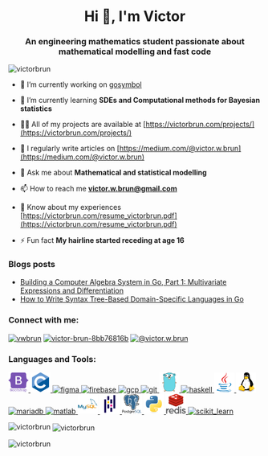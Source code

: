 <h1 align="center">Hi 👋, I'm Victor</h1>
<h3 align="center">An engineering mathematics student passionate about mathematical modelling and fast code</h3>

<p align="left"> <img src="https://komarev.com/ghpvc/?username=victorbrun&label=Profile%20views&color=0e75b6&style=flat" alt="victorbrun" /> </p>

- 🔭 I’m currently working on [gosymbol](https://github.com/victorbrun/gosymbol)

- 🌱 I’m currently learning **SDEs and Computational methods for Bayesian statistics**

- 👨‍💻 All of my projects are available at [https://victorbrun.com/projects/](https://victorbrun.com/projects/)

- 📝 I regularly write articles on [https://medium.com/@victor.w.brun](https://medium.com/@victor.w.brun)

- 💬 Ask me about **Mathematical and statistical modelling**

- 📫 How to reach me **victor.w.brun@gmail.com**

- 📄 Know about my experiences [https://victorbrun.com/resume_victorbrun.pdf](https://victorbrun.com/resume_victorbrun.pdf)

- ⚡ Fun fact **My hairline started receding at age 16**

### Blogs posts
<!-- BLOG-POST-LIST:START -->
- [Building a Computer Algebra System in Go, Part 1: Multivariate Expressions and Differentiation](https://betterprogramming.pub/building-a-computer-algebra-system-in-go-part-1-multivariate-expressions-and-differentiation-291d948aa0e4?source=rss-b7141785466f------2)
- [How to Write Syntax Tree-Based Domain-Specific Languages in Go](https://betterprogramming.pub/how-to-write-syntax-tree-based-domain-specific-languages-in-go-b15537f0d2f3?source=rss-b7141785466f------2)
<!-- BLOG-POST-LIST:END -->

<h3 align="left">Connect with me:</h3>
<p align="left">
<a href="https://twitter.com/vwbrun" target="blank"><img align="center" src="https://raw.githubusercontent.com/rahuldkjain/github-profile-readme-generator/master/src/images/icons/Social/twitter.svg" alt="vwbrun" height="30" width="40" /></a>
<a href="https://linkedin.com/in/victor-brun-8bb76816b" target="blank"><img align="center" src="https://raw.githubusercontent.com/rahuldkjain/github-profile-readme-generator/master/src/images/icons/Social/linked-in-alt.svg" alt="victor-brun-8bb76816b" height="30" width="40" /></a>
<a href="https://medium.com/@victor.w.brun" target="blank"><img align="center" src="https://raw.githubusercontent.com/rahuldkjain/github-profile-readme-generator/master/src/images/icons/Social/medium.svg" alt="@victor.w.brun" height="30" width="40" /></a>
</p>

<h3 align="left">Languages and Tools:</h3>
<p align="left"> <a href="https://getbootstrap.com" target="_blank" rel="noreferrer"> <img src="https://raw.githubusercontent.com/devicons/devicon/master/icons/bootstrap/bootstrap-plain-wordmark.svg" alt="bootstrap" width="40" height="40"/> </a> <a href="https://www.cprogramming.com/" target="_blank" rel="noreferrer"> <img src="https://raw.githubusercontent.com/devicons/devicon/master/icons/c/c-original.svg" alt="c" width="40" height="40"/> </a> <a href="https://www.figma.com/" target="_blank" rel="noreferrer"> <img src="https://www.vectorlogo.zone/logos/figma/figma-icon.svg" alt="figma" width="40" height="40"/> </a> <a href="https://firebase.google.com/" target="_blank" rel="noreferrer"> <img src="https://www.vectorlogo.zone/logos/firebase/firebase-icon.svg" alt="firebase" width="40" height="40"/> </a> <a href="https://cloud.google.com" target="_blank" rel="noreferrer"> <img src="https://www.vectorlogo.zone/logos/google_cloud/google_cloud-icon.svg" alt="gcp" width="40" height="40"/> </a> <a href="https://git-scm.com/" target="_blank" rel="noreferrer"> <img src="https://www.vectorlogo.zone/logos/git-scm/git-scm-icon.svg" alt="git" width="40" height="40"/> </a> <a href="https://golang.org" target="_blank" rel="noreferrer"> <img src="https://raw.githubusercontent.com/devicons/devicon/master/icons/go/go-original.svg" alt="go" width="40" height="40"/> </a> <a href="https://www.haskell.org/" target="_blank" rel="noreferrer"> <img src="https://upload.wikimedia.org/wikipedia/commons/1/1c/Haskell-Logo.svg" alt="haskell" width="40" height="40"/> </a> <a href="https://www.java.com" target="_blank" rel="noreferrer"> <img src="https://raw.githubusercontent.com/devicons/devicon/master/icons/java/java-original.svg" alt="java" width="40" height="40"/> </a> <a href="https://www.linux.org/" target="_blank" rel="noreferrer"> <img src="https://raw.githubusercontent.com/devicons/devicon/master/icons/linux/linux-original.svg" alt="linux" width="40" height="40"/> </a> <a href="https://mariadb.org/" target="_blank" rel="noreferrer"> <img src="https://www.vectorlogo.zone/logos/mariadb/mariadb-icon.svg" alt="mariadb" width="40" height="40"/> </a> <a href="https://www.mathworks.com/" target="_blank" rel="noreferrer"> <img src="https://upload.wikimedia.org/wikipedia/commons/2/21/Matlab_Logo.png" alt="matlab" width="40" height="40"/> </a> <a href="https://www.mysql.com/" target="_blank" rel="noreferrer"> <img src="https://raw.githubusercontent.com/devicons/devicon/master/icons/mysql/mysql-original-wordmark.svg" alt="mysql" width="40" height="40"/> </a> <a href="https://pandas.pydata.org/" target="_blank" rel="noreferrer"> <img src="https://raw.githubusercontent.com/devicons/devicon/2ae2a900d2f041da66e950e4d48052658d850630/icons/pandas/pandas-original.svg" alt="pandas" width="40" height="40"/> </a> <a href="https://www.postgresql.org" target="_blank" rel="noreferrer"> <img src="https://raw.githubusercontent.com/devicons/devicon/master/icons/postgresql/postgresql-original-wordmark.svg" alt="postgresql" width="40" height="40"/> </a> <a href="https://www.python.org" target="_blank" rel="noreferrer"> <img src="https://raw.githubusercontent.com/devicons/devicon/master/icons/python/python-original.svg" alt="python" width="40" height="40"/> </a> <a href="https://redis.io" target="_blank" rel="noreferrer"> <img src="https://raw.githubusercontent.com/devicons/devicon/master/icons/redis/redis-original-wordmark.svg" alt="redis" width="40" height="40"/> </a> <a href="https://scikit-learn.org/" target="_blank" rel="noreferrer"> <img src="https://upload.wikimedia.org/wikipedia/commons/0/05/Scikit_learn_logo_small.svg" alt="scikit_learn" width="40" height="40"/> </a> </p>

<p><img align="left" src="https://github-readme-stats.vercel.app/api/top-langs?username=victorbrun&show_icons=true&locale=en&layout=compact" alt="victorbrun" /></p>

<p>&nbsp;<img align="center" src="https://github-readme-stats.vercel.app/api?username=victorbrun&show_icons=true&locale=en" alt="victorbrun" /></p>

<p><img align="center" src="https://github-readme-streak-stats.herokuapp.com/?user=victorbrun&" alt="victorbrun" /></p>

